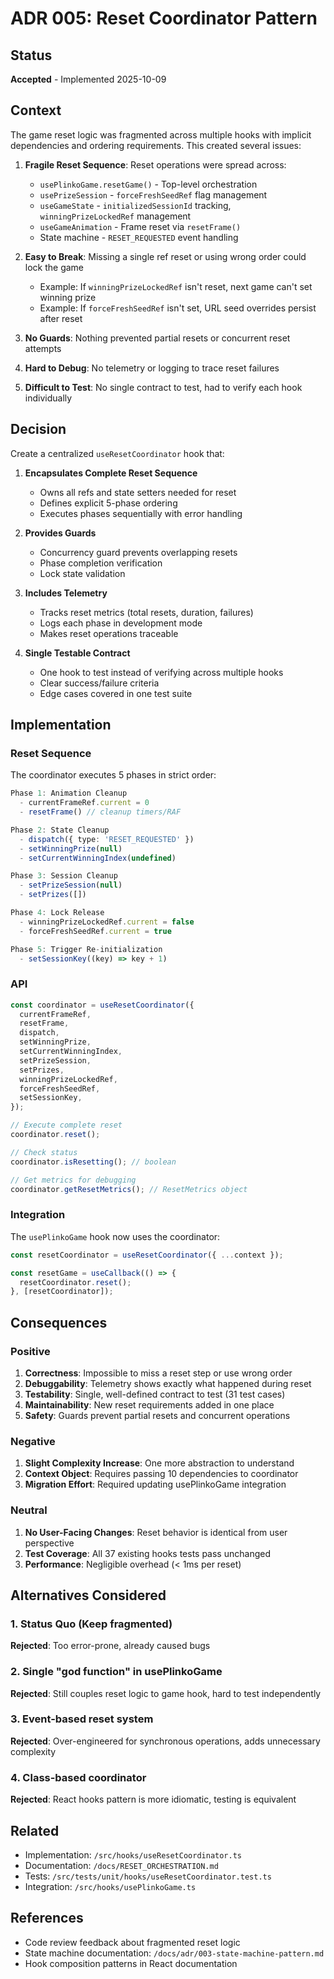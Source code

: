 # ADR 005: Reset Coordinator Pattern

## Status

**Accepted** - Implemented 2025-10-09

## Context

The game reset logic was fragmented across multiple hooks with implicit dependencies and ordering requirements. This created several issues:

1. **Fragile Reset Sequence**: Reset operations were spread across:
   - `usePlinkoGame.resetGame()` - Top-level orchestration
   - `usePrizeSession` - `forceFreshSeedRef` flag management
   - `useGameState` - `initializedSessionId` tracking, `winningPrizeLockedRef` management
   - `useGameAnimation` - Frame reset via `resetFrame()`
   - State machine - `RESET_REQUESTED` event handling

2. **Easy to Break**: Missing a single ref reset or using wrong order could lock the game
   - Example: If `winningPrizeLockedRef` isn't reset, next game can't set winning prize
   - Example: If `forceFreshSeedRef` isn't set, URL seed overrides persist after reset

3. **No Guards**: Nothing prevented partial resets or concurrent reset attempts

4. **Hard to Debug**: No telemetry or logging to trace reset failures

5. **Difficult to Test**: No single contract to test, had to verify each hook individually

## Decision

Create a centralized `useResetCoordinator` hook that:

1. **Encapsulates Complete Reset Sequence**
   - Owns all refs and state setters needed for reset
   - Defines explicit 5-phase ordering
   - Executes phases sequentially with error handling

2. **Provides Guards**
   - Concurrency guard prevents overlapping resets
   - Phase completion verification
   - Lock state validation

3. **Includes Telemetry**
   - Tracks reset metrics (total resets, duration, failures)
   - Logs each phase in development mode
   - Makes reset operations traceable

4. **Single Testable Contract**
   - One hook to test instead of verifying across multiple hooks
   - Clear success/failure criteria
   - Edge cases covered in one test suite

## Implementation

### Reset Sequence

The coordinator executes 5 phases in strict order:

```typescript
Phase 1: Animation Cleanup
  - currentFrameRef.current = 0
  - resetFrame() // cleanup timers/RAF

Phase 2: State Cleanup
  - dispatch({ type: 'RESET_REQUESTED' })
  - setWinningPrize(null)
  - setCurrentWinningIndex(undefined)

Phase 3: Session Cleanup
  - setPrizeSession(null)
  - setPrizes([])

Phase 4: Lock Release
  - winningPrizeLockedRef.current = false
  - forceFreshSeedRef.current = true

Phase 5: Trigger Re-initialization
  - setSessionKey((key) => key + 1)
```

### API

```typescript
const coordinator = useResetCoordinator({
  currentFrameRef,
  resetFrame,
  dispatch,
  setWinningPrize,
  setCurrentWinningIndex,
  setPrizeSession,
  setPrizes,
  winningPrizeLockedRef,
  forceFreshSeedRef,
  setSessionKey,
});

// Execute complete reset
coordinator.reset();

// Check status
coordinator.isResetting(); // boolean

// Get metrics for debugging
coordinator.getResetMetrics(); // ResetMetrics object
```

### Integration

The `usePlinkoGame` hook now uses the coordinator:

```typescript
const resetCoordinator = useResetCoordinator({ ...context });

const resetGame = useCallback(() => {
  resetCoordinator.reset();
}, [resetCoordinator]);
```

## Consequences

### Positive

1. **Correctness**: Impossible to miss a reset step or use wrong order
2. **Debuggability**: Telemetry shows exactly what happened during reset
3. **Testability**: Single, well-defined contract to test (31 test cases)
4. **Maintainability**: New reset requirements added in one place
5. **Safety**: Guards prevent partial resets and concurrent operations

### Negative

1. **Slight Complexity Increase**: One more abstraction to understand
2. **Context Object**: Requires passing 10 dependencies to coordinator
3. **Migration Effort**: Required updating usePlinkoGame integration

### Neutral

1. **No User-Facing Changes**: Reset behavior is identical from user perspective
2. **Test Coverage**: All 37 existing hooks tests pass unchanged
3. **Performance**: Negligible overhead (< 1ms per reset)

## Alternatives Considered

### 1. Status Quo (Keep fragmented)
**Rejected**: Too error-prone, already caused bugs

### 2. Single "god function" in usePlinkoGame
**Rejected**: Still couples reset logic to game hook, hard to test independently

### 3. Event-based reset system
**Rejected**: Over-engineered for synchronous operations, adds unnecessary complexity

### 4. Class-based coordinator
**Rejected**: React hooks pattern is more idiomatic, testing is equivalent

## Related

- Implementation: `/src/hooks/useResetCoordinator.ts`
- Documentation: `/docs/RESET_ORCHESTRATION.md`
- Tests: `/src/tests/unit/hooks/useResetCoordinator.test.ts`
- Integration: `/src/hooks/usePlinkoGame.ts`

## References

- Code review feedback about fragmented reset logic
- State machine documentation: `/docs/adr/003-state-machine-pattern.md`
- Hook composition patterns in React documentation
